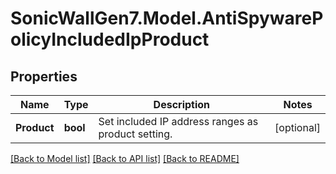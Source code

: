 # SonicWallGen7.Model.AntiSpywarePolicyIncludedIpProduct

## Properties

Name | Type | Description | Notes
------------ | ------------- | ------------- | -------------
**Product** | **bool** | Set included IP address ranges as product setting. | [optional] 

[[Back to Model list]](../README.md#documentation-for-models) [[Back to API list]](../README.md#documentation-for-api-endpoints) [[Back to README]](../README.md)

